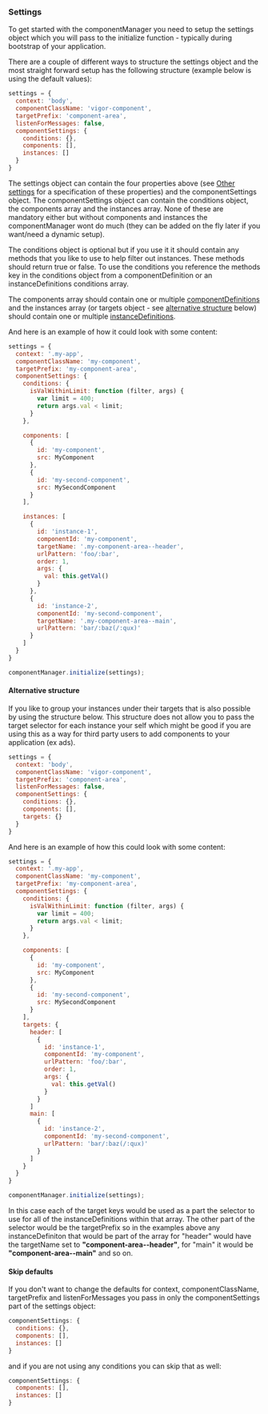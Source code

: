 ### <a name="settings"></a>Settings
To get started with the componentManager you need to setup the settings object which you will pass to the initialize function - typically during bootstrap of your application.

There are a couple of different ways to structure the settings object and the most straight forward setup has the following structure (example below is using the default values):
```javascript
settings = {
  context: 'body',
  componentClassName: 'vigor-component',
  targetPrefix: 'component-area',
  listenForMessages: false,
  componentSettings: {
    conditions: {},
    components: [],
    instances: []
  }
}
```

The settings object can contain the four properties above (see [Other settings](#other-settings) for a specification of these properties) and the componentSettings object. The componentSettings object can contain the conditions object, the components array and the instances array. None of these are mandatory either but without components and instances the componentManager wont do much (they can be added on the fly later if you want/need a dynamic setup).

The conditions object is optional but if you use it it should contain any methods that you like to use to help filter out instances. These methods should return true or false. To use the conditions you reference the methods key in the conditions object from a componentDefinition or an instanceDefinitions conditions array.

The components array should contain one or multiple [componentDefinitions](#component-definitions) and the instances array (or targets object - see [alternative structure](#alternative-structure) below) should contain one or multiple [instanceDefinitions](#instance-definitions).

And here is an example of how it could look with some content:
```javascript
settings = {
  context: '.my-app',
  componentClassName: 'my-component',
  targetPrefix: 'my-component-area',
  componentSettings: {
    conditions: {
      isValWithinLimit: function (filter, args) {
        var limit = 400;
        return args.val < limit;
      }
    },

    components: [
      {
        id: 'my-component',
        src: MyComponent
      },
      {
        id: 'my-second-component',
        src: MySecondComponent
      }
    ],

    instances: [
      {
        id: 'instance-1',
        componentId: 'my-component',
        targetName: '.my-component-area--header',
        urlPattern: 'foo/:bar',
        order: 1,
        args: {
          val: this.getVal()
        }
      },
      {
        id: 'instance-2',
        componentId: 'my-second-component',
        targetName: '.my-component-area--main',
        urlPattern: 'bar/:baz(/:qux)'
      }
    ]
  }
}

componentManager.initialize(settings);
```

#### <a name="alternative-structure"></a> Alternative structure
If you like to group your instances under their targets that is also possible by using the structure below. This structure does not allow you to pass the target selector for each instance your self which might be good if you are using this as a way for third party users to add components to your application (ex ads).

```javascript
settings = {
  context: 'body',
  componentClassName: 'vigor-component',
  targetPrefix: 'component-area',
  listenForMessages: false,
  componentSettings: {
    conditions: {},
    components: [],
    targets: {}
  }
}
```

And here is an example of how this could look with some content:
```javascript
settings = {
  context: '.my-app',
  componentClassName: 'my-component',
  targetPrefix: 'my-component-area',
  componentSettings: {
    conditions: {
      isValWithinLimit: function (filter, args) {
        var limit = 400;
        return args.val < limit;
      }
    },

    components: [
      {
        id: 'my-component',
        src: MyComponent
      },
      {
        id: 'my-second-component',
        src: MySecondComponent
      }
    ],
    targets: {
      header: [
        {
          id: 'instance-1',
          componentId: 'my-component',
          urlPattern: 'foo/:bar',
          order: 1,
          args: {
            val: this.getVal()
          }
        }
      ]
      main: [
        {
          id: 'instance-2',
          componentId: 'my-second-component',
          urlPattern: 'bar/:baz(/:qux)'
        }
      ]
    }
  }
}

componentManager.initialize(settings);
```
In this case each of the target keys would be used as a part the selector to use for all of the instanceDefinitions within that array. The other part of the selector would be the targetPrefix so in the examples above any instanceDefiniton that would be part of the array for "header" would have the targetName set to **"component-area--header"**, for "main" it would be **"component-area--main"** and so on.

#### Skip defaults
If you don't want to change the defaults for context, componentClassName, targetPrefix and listenForMessages you pass in only the componentSettings part of the settings object:
```javascript
componentSettings: {
  conditions: {},
  components: [],
  instances: []
}
```

and if you are not using any conditions you can skip that as well:
```javascript
componentSettings: {
  components: [],
  instances: []
}
```
